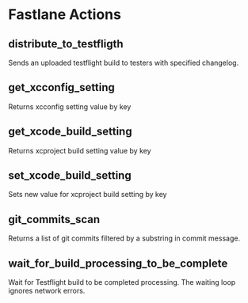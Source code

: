 # Fastlane Actions

## distribute_to_testfligth

Sends an uploaded testflight build to testers with specified changelog.

## get_xcconfig_setting

Returns xcconfig setting value by key

## get_xcode_build_setting

Returns xcproject build setting value by key

## set_xcode_build_setting

Sets new value for xcproject build setting by key

## git_commits_scan

Returns a list of git commits filtered by a substring in commit message.

## wait_for_build_processing_to_be_complete

Wait for Testflight build to be completed processing. The waiting loop ignores network errors.
